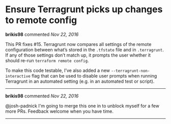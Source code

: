 # Ensure Terragrunt picks up changes to remote config

**brikis98** commented *Nov 22, 2016*

This PR fixes #15. Terragrunt now compares all settings of the remote configuration between what’s stored in the `.tfstate` file and in `.terragrunt`. If any of those settings don’t match up, it prompts the user whether it should re-run `terraform remote config`.

To make this code testable, I’ve also added a new `--terragrunt-non-interactive` flag that can be used to disable user prompts when running Terragrunt in an automated setting (e.g. in an automated test or script).
<br />
***


**brikis98** commented *Nov 22, 2016*

@josh-padnick I'm going to merge this one in to unblock myself for a few more PRs. Feedback welcome when you have time.
***


